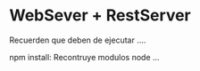# WebSever + RestServer

Recuerden que deben de ejecutar 
....

npm install: Recontruye modulos node
...